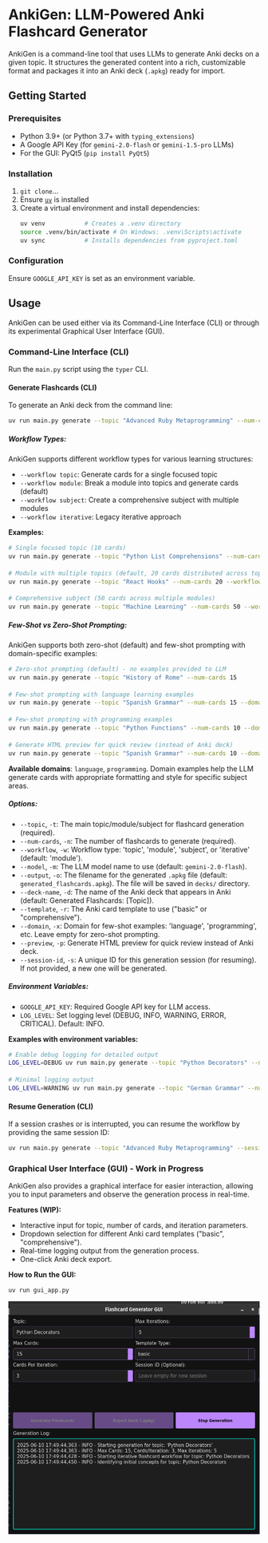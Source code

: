# AnkiGen: LLM-Powered Anki Flashcard Generator

AnkiGen is a command-line tool that uses LLMs to generate Anki decks on a given topic. It structures the generated content into a rich, customizable format and packages it into an Anki deck (`.apkg`) ready for import.

## Getting Started

### Prerequisites

* Python 3.9+ (or Python 3.7+ with `typing_extensions`)
* A Google API Key (for `gemini-2.0-flash` or `gemini-1.5-pro` LLMs)
* For the GUI: PyQt5 (`pip install PyQt5`)

### Installation

1.  `git clone`...
2.  Ensure [`uv`](https://github.com/astral-sh/uv) is installed
3.  Create a virtual environment and install dependencies:
    ```bash
    uv venv           # Creates a .venv directory
    source .venv/bin/activate # On Windows: .venv\Scripts\activate
    uv sync           # Installs dependencies from pyproject.toml
    ```

### Configuration

Ensure `GOOGLE_API_KEY` is set as an environment variable.

## Usage

AnkiGen can be used either via its Command-Line Interface (CLI) or through its experimental Graphical User Interface (GUI).

### Command-Line Interface (CLI)

Run the `main.py` script using the `typer` CLI.

#### Generate Flashcards (CLI)

To generate an Anki deck from the command line:

```bash
uv run main.py generate --topic "Advanced Ruby Metaprogramming" --num-cards 15 --workflow module
```

##### Workflow Types:

AnkiGen supports different workflow types for various learning structures:

* `--workflow topic`: Generate cards for a single focused topic
* `--workflow module`: Break a module into topics and generate cards (default)
* `--workflow subject`: Create a comprehensive subject with multiple modules 
* `--workflow iterative`: Legacy iterative approach

**Examples:**

```bash
# Single focused topic (10 cards)
uv run main.py generate --topic "Python List Comprehensions" --num-cards 10 --workflow topic

# Module with multiple topics (default, 20 cards distributed across topics)  
uv run main.py generate --topic "React Hooks" --num-cards 20 --workflow module

# Comprehensive subject (50 cards across multiple modules)
uv run main.py generate --topic "Machine Learning" --num-cards 50 --workflow subject
```

##### Few-Shot vs Zero-Shot Prompting:

AnkiGen supports both zero-shot (default) and few-shot prompting with domain-specific examples:

```bash
# Zero-shot prompting (default) - no examples provided to LLM
uv run main.py generate --topic "History of Rome" --num-cards 15

# Few-shot prompting with language learning examples
uv run main.py generate --topic "Spanish Grammar" --num-cards 15 --domain language

# Few-shot prompting with programming examples  
uv run main.py generate --topic "Python Functions" --num-cards 10 --domain programming

# Generate HTML preview for quick review (instead of Anki deck)
uv run main.py generate --topic "Spanish Grammar" --num-cards 10 --domain language --preview
```

**Available domains**: `language`, `programming`. Domain examples help the LLM generate cards with appropriate formatting and style for specific subject areas.

##### Options:

* `--topic`, `-t`: The main topic/module/subject for flashcard generation (required).
* `--num-cards`, `-n`: The number of flashcards to generate (required).
* `--workflow`, `-w`: Workflow type: 'topic', 'module', 'subject', or 'iterative' (default: 'module').
* `--model`, `-m`: The LLM model name to use (default: `gemini-2.0-flash`).
* `--output`, `-o`: The filename for the generated `.apkg` file (default: `generated_flashcards.apkg`). The file will be saved in `decks/` directory.
* `--deck-name`, `-d`: The name of the Anki deck that appears in Anki (default: Generated Flashcards: [Topic]).
* `--template`, `-r`: The Anki card template to use ("basic" or "comprehensive").
* `--domain`, `-x`: Domain for few-shot examples: 'language', 'programming', etc. Leave empty for zero-shot prompting.
* `--preview`, `-p`: Generate HTML preview for quick review instead of Anki deck.
* `--session-id`, `-s`: A unique ID for this generation session (for resuming). If not provided, a new one will be generated.

##### Environment Variables:

* `GOOGLE_API_KEY`: Required Google API key for LLM access.
* `LOG_LEVEL`: Set logging level (DEBUG, INFO, WARNING, ERROR, CRITICAL). Default: INFO.

**Examples with environment variables:**
```bash
# Enable debug logging for detailed output
LOG_LEVEL=DEBUG uv run main.py generate --topic "Python Decorators" --num-cards 10

# Minimal logging output
LOG_LEVEL=WARNING uv run main.py generate --topic "German Grammar" --num-cards 15
```

#### Resume Generation (CLI)

If a session crashes or is interrupted, you can resume the workflow by providing the same session ID:

```bash
uv run main.py generate --topic "Advanced Ruby Metaprogramming" --session-id your_session_id_here
```

### Graphical User Interface (GUI) - Work in Progress

AnkiGen also provides a graphical interface for easier interaction, allowing you to input parameters and observe the generation process in real-time.

**Features (WIP):**
* Interactive input for topic, number of cards, and iteration parameters.
* Dropdown selection for different Anki card templates ("basic", "comprehensive").
* Real-time logging output from the generation process.
* One-click Anki deck export.

**How to Run the GUI:**

```bash
uv run gui_app.py
```

![AnkiGen GUI Screenshot](docs/images/gui.png)
